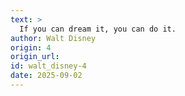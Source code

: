 ```yaml
---
text: >
  If you can dream it, you can do it.
author: Walt Disney
origin: 4
origin_url:
id: walt_disney-4
date: 2025-09-02 
---
```

